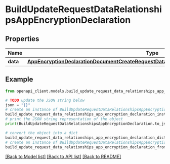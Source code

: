 # BuildUpdateRequestDataRelationshipsAppEncryptionDeclaration


## Properties

Name | Type | Description | Notes
------------ | ------------- | ------------- | -------------
**data** | [**AppEncryptionDeclarationDocumentCreateRequestDataRelationshipsAppEncryptionDeclarationData**](AppEncryptionDeclarationDocumentCreateRequestDataRelationshipsAppEncryptionDeclarationData.md) |  | [optional] 

## Example

```python
from openapi_client.models.build_update_request_data_relationships_app_encryption_declaration import BuildUpdateRequestDataRelationshipsAppEncryptionDeclaration

# TODO update the JSON string below
json = "{}"
# create an instance of BuildUpdateRequestDataRelationshipsAppEncryptionDeclaration from a JSON string
build_update_request_data_relationships_app_encryption_declaration_instance = BuildUpdateRequestDataRelationshipsAppEncryptionDeclaration.from_json(json)
# print the JSON string representation of the object
print(BuildUpdateRequestDataRelationshipsAppEncryptionDeclaration.to_json())

# convert the object into a dict
build_update_request_data_relationships_app_encryption_declaration_dict = build_update_request_data_relationships_app_encryption_declaration_instance.to_dict()
# create an instance of BuildUpdateRequestDataRelationshipsAppEncryptionDeclaration from a dict
build_update_request_data_relationships_app_encryption_declaration_from_dict = BuildUpdateRequestDataRelationshipsAppEncryptionDeclaration.from_dict(build_update_request_data_relationships_app_encryption_declaration_dict)
```
[[Back to Model list]](../README.md#documentation-for-models) [[Back to API list]](../README.md#documentation-for-api-endpoints) [[Back to README]](../README.md)


